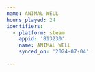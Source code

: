 ```yaml
---
name: ANIMAL WELL
hours_played: 24
identifiers:
  - platform: steam
    appid: '813230'
    name: ANIMAL WELL
    synced_on: '2024-07-04'

---
```

